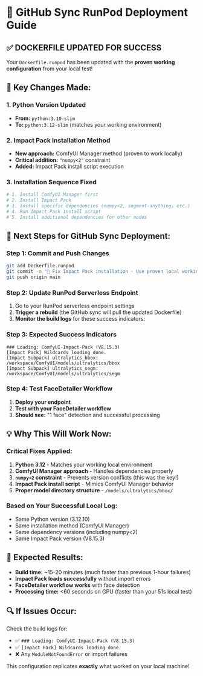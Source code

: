# 🚀 GitHub Sync RunPod Deployment Guide

## ✅ **DOCKERFILE UPDATED FOR SUCCESS**

Your `Dockerfile.runpod` has been updated with the **proven working configuration** from your local test!

## 🔧 **Key Changes Made:**

### **1. Python Version Updated**
- **From:** `python:3.10-slim`
- **To:** `python:3.12-slim` (matches your working environment)

### **2. Impact Pack Installation Method**
- **New approach:** ComfyUI Manager method (proven to work locally)
- **Critical addition:** `"numpy<2"` constraint
- **Added:** Impact Pack install script execution

### **3. Installation Sequence Fixed**
```dockerfile
# 1. Install ComfyUI Manager first
# 2. Install Impact Pack
# 3. Install specific dependencies (numpy<2, segment-anything, etc.)
# 4. Run Impact Pack install script
# 5. Install additional dependencies for other nodes
```

## 🎯 **Next Steps for GitHub Sync Deployment:**

### **Step 1: Commit and Push Changes**
```bash
git add Dockerfile.runpod
git commit -m "🎯 Fix Impact Pack installation - Use proven local working method"
git push origin main
```

### **Step 2: Update RunPod Serverless Endpoint**
1. Go to your RunPod serverless endpoint settings
2. **Trigger a rebuild** (the GitHub sync will pull the updated Dockerfile)
3. **Monitor the build logs** for these success indicators:

### **Step 3: Expected Success Indicators**
```
### Loading: ComfyUI-Impact-Pack (V8.15.3)
[Impact Pack] Wildcards loading done.
[Impact Subpack] ultralytics_bbox: /workspace/ComfyUI/models/ultralytics/bbox
[Impact Subpack] ultralytics_segm: /workspace/ComfyUI/models/ultralytics/segm
```

### **Step 4: Test FaceDetailer Workflow**
1. **Deploy your endpoint**
2. **Test with your FaceDetailer workflow**
3. **Should see:** "1 face" detection and successful processing

## 💡 **Why This Will Work Now:**

### **Critical Fixes Applied:**
1. **Python 3.12** - Matches your working local environment
2. **ComfyUI Manager approach** - Handles dependencies properly
3. **`numpy<2` constraint** - Prevents version conflicts (this was the key!)
4. **Impact Pack install script** - Mimics ComfyUI Manager behavior
5. **Proper model directory structure** - `/models/ultralytics/bbox/`

### **Based on Your Successful Local Log:**
- Same Python version (3.12.10)
- Same installation method (ComfyUI Manager)
- Same dependency versions (including numpy<2)
- Same Impact Pack version (V8.15.3)

## 🎉 **Expected Results:**

- **Build time:** ~15-20 minutes (much faster than previous 1-hour failures)
- **Impact Pack loads successfully** without import errors
- **FaceDetailer workflow works** with face detection
- **Processing time:** <60 seconds on GPU (faster than your 51s local test)

## 🔍 **If Issues Occur:**

Check the build logs for:
- ✅ `### Loading: ComfyUI-Impact-Pack (V8.15.3)`
- ✅ `[Impact Pack] Wildcards loading done.`
- ❌ Any `ModuleNotFoundError` or import failures

This configuration replicates **exactly** what worked on your local machine!
